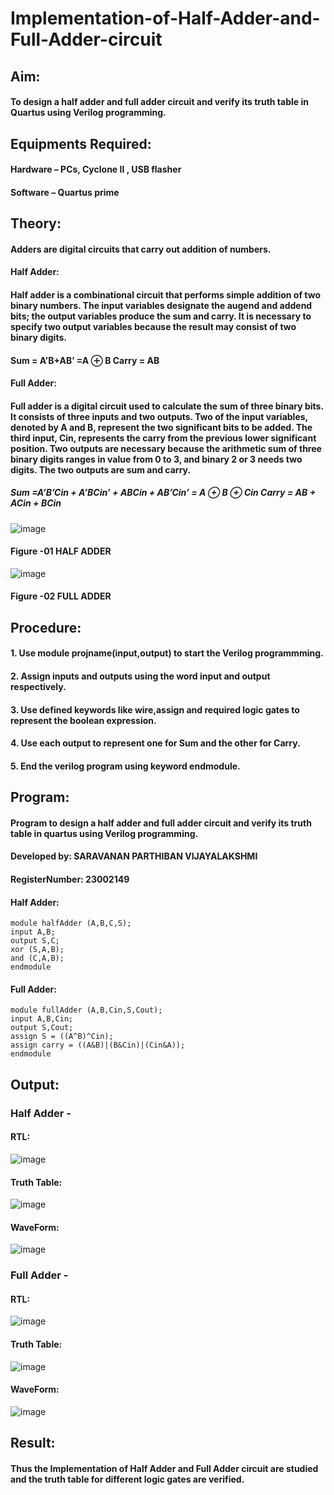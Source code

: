 # Implementation-of-Half-Adder-and-Full-Adder-circuit
## Aim:
#### To design a half adder and full adder circuit and verify its truth table in Quartus using Verilog programming.

## Equipments Required:
#### Hardware – PCs, Cyclone II , USB flasher 
#### Software – Quartus prime
## Theory:
#### Adders are digital circuits that carry out addition of numbers.
#### Half Adder:
#### Half adder is a combinational circuit that performs simple addition of two binary numbers. The input variables designate the augend and addend bits; the output variables produce the sum and carry. It is necessary to specify two output variables because the result may consist of two binary digits.

#### Sum = A’B+AB’ =A ⊕ B Carry = AB

#### Full Adder:
#### Full adder is a digital circuit used to calculate the sum of three binary bits. It consists of three inputs and two outputs. Two of the input variables, denoted by A and B, represent the two significant bits to be added. The third input, Cin, represents the carry from the previous lower significant position. Two outputs are necessary because the arithmetic sum of three binary digits ranges in value from 0 to 3, and binary 2 or 3 needs two digits. The two outputs are sum and carry.

##### Sum =A’B’Cin + A’BCin’ + ABCin + AB’Cin’ = A ⊕ B ⊕ Cin Carry = AB + ACin + BCin

 ![image](https://user-images.githubusercontent.com/36288975/163552156-a13e5a56-c638-4110-97d9-8896907c8d25.png)

#### Figure -01 HALF ADDER 


![image](https://user-images.githubusercontent.com/36288975/163552057-b3547877-6d07-45b4-b7e0-bcfebfad9e1d.png)

#### Figure -02 FULL ADDER 

## Procedure:
#### 1. Use module projname(input,output) to start the Verilog programmming.
#### 2. Assign inputs and outputs using the word input and output respectively.
#### 3. Use defined keywords like wire,assign and required logic gates to represent the boolean expression.
#### 4. Use each output to represent one for Sum and the other for Carry.
#### 5. End the verilog program using keyword endmodule.
## Program:
#### Program to design a half adder and full adder circuit and verify its truth table in quartus using Verilog programming.
#### Developed by: SARAVANAN PARTHIBAN VIJAYALAKSHMI
#### RegisterNumber:  23002149

#### Half Adder:
```
module halfAdder (A,B,C,S);
input A,B;
output S,C;
xor (S,A,B);
and (C,A,B);
endmodule
```
#### Full Adder:
```
module fullAdder (A,B,Cin,S,Cout);
input A,B,Cin;
output S,Cout;
assign S = ((A^B)^Cin);
assign carry = ((A&B)|(B&Cin)|(Cin&A));
endmodule
```

## Output:

### Half Adder - 

#### RTL:
![image](https://github.com/SaravananPV3010/Exp-02-Implementation-of-Half-Adder-and-Full-Adder-circuit/assets/139754526/ddfb15b9-a67b-45ab-868b-9bd7ea0a5ab1)

#### Truth Table:
![image](https://github.com/SaravananPV3010/Exp-02-Implementation-of-Half-Adder-and-Full-Adder-circuit/assets/139754526/b39d299a-077e-4217-b595-480a941db23f)

#### WaveForm:
![image](https://github.com/SaravananPV3010/Exp-02-Implementation-of-Half-Adder-and-Full-Adder-circuit/assets/139754526/03770ca8-be30-4f64-8b5a-58b2dcd4398d)


### Full Adder - 

#### RTL:
![image](https://github.com/SaravananPV3010/Exp-02-Implementation-of-Half-Adder-and-Full-Adder-circuit/assets/139754526/605ab8af-dbc7-49d4-a178-0f6b3f010074)

#### Truth Table:
![image](https://github.com/SaravananPV3010/Exp-02-Implementation-of-Half-Adder-and-Full-Adder-circuit/assets/139754526/4b49dc51-3457-4557-8c6d-250deddc076f)

#### WaveForm:
![image](https://github.com/SaravananPV3010/Exp-02-Implementation-of-Half-Adder-and-Full-Adder-circuit/assets/139754526/63dd6044-4792-43c9-ab28-1f40abb587ab)


## Result:
#### Thus the Implementation of Half Adder and Full Adder circuit are studied and the truth table for different logic gates are verified.
